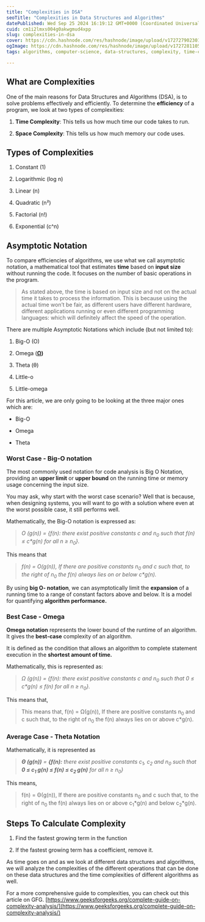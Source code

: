```yaml
---
title: "Complexities in DSA"
seoTitle: "Complexities in Data Structures and Algorithms"
datePublished: Wed Sep 25 2024 16:19:12 GMT+0000 (Coordinated Universal Time)
cuid: cm1i2lmxs004g0akwgmud4xpp
slug: complexities-in-dsa
cover: https://cdn.hashnode.com/res/hashnode/image/upload/v1727279023019/f2abef85-114b-40de-9c57-f4eb73a1f4d9.png
ogImage: https://cdn.hashnode.com/res/hashnode/image/upload/v1727281105084/a9bb8832-adcf-4ee5-a67d-71eb8377a3fa.png
tags: algorithms, computer-science, data-structures, complexity, time-complexity, dsa, space-complexity

---
```


## What are Complexities

One of the main reasons for Data Structures and Algorithms (DSA), is to solve problems effectively and efficiently. To determine the **efficiency** of a program, we look at two types of complexities:

1. **Time Complexity**: This tells us how much time our code takes to run.
    
2. **Space Complexity**: This tells us how much memory our code uses.
    

## Types of Complexities

1. Constant (1)
    
2. Logarithmic (log n)
    
3. Linear (n)
    
4. Quadratic (n²)
    
5. Factorial (n!)
    
6. Exponential (c^n)
    

## Asymptotic Notation

To compare efficiencies of algorithms, we use what we call asymptotic notation, a mathematical tool that estimates **time** based on **input size** without running the code. It focuses on the number of basic operations in the program.

> As stated above, the time is based on input size and not on the actual time it takes to process the information. This is because using the actual time won’t be fair, as different users have different hardware, different applications running or even different programming languages: which will definitely affect the speed of the operation.

There are multiple Asymptotic Notations which include (but not limited to):

1. Big-O (O)
    
2. Omega ([**Ω**](https://www.geeksforgeeks.org/analysis-of-algorithms-big-omega-notation/)**)**
    
3. Theta (θ)
    
4. Little-o
    
5. Little-omega
    

For this article, we are only going to be looking at the three major ones which are:

* Big-O
    
* Omega
    
* Theta
    

### Worst Case - Big-O notation

The most commonly used notation for code analysis is Big O Notation, providing an **upper limit** or **upper bound** on the running time or memory usage concerning the input size.

You may ask, why start with the worst case scenario? Well that is because, when designing systems, you will want to go with a solution where even at the worst possible case, it still performs well.

Mathematically, the Big-O notation is expressed as:

> *O (g(n)) = {f(n): there exist positive constants c and n<sub>0</sub> such that f(n) ≤ c\*g(n) for all n ≥ n<sub>0</sub>}.*

This means that

> *f(n) = O(g(n)), If there are positive constants n<sub>0</sub> and c such that, to the right of n<sub>0</sub> the f(n) always lies on or below c\*g(n).*

By using **big O- notation**, we can asymptotically limit the **expansion** of a running time to a range of constant factors above and below. It is a model for quantifying **algorithm performance.**

### Best Case - Omega

**Omega notation** represents the lower bound of the runtime of an algorithm. It gives the **best-case** complexity of an algorithm.

It is defined as the condition that allows an algorithm to complete statement execution in the **shortest amount of time.**

Mathematically, this is represented as:

> *Ω (g(n)) = {f(n): there exist positive constants c and n<sub>0</sub> such that 0 ≤ c\*g(n) ≤ f(n) for all n ≥ n<sub>0</sub>}.*

This means that,

> This means that, f(n) = Ω(g(n)), If there are positive constants n<sub>0</sub> and c such that, to the right of n<sub>0</sub> the f(n) always lies on or above c\*g(n).

### Average Case - Theta Notation

Mathematically, it is represented as

> ***Θ (g(n))*** *\=* ***{f(n):*** *there exist positive constants c<sub>1</sub>, c<sub>2</sub> and n<sub>0</sub> such that* ***0 ≤ c<sub>1 </sub> g(n) ≤ f(n) ≤ c<sub>2 </sub> g(n)*** *for all n ≥ n<sub>0</sub>}*

This means,

> f(n) = Θ(g(n)), If there are positive constants n<sub>0</sub> and c such that, to the right of n<sub>0</sub> the f(n) always lies on or above c<sub>1</sub>\*g(n) and below c<sub>2</sub>\*g(n).

## Steps To Calculate Complexity

1. Find the fastest growing term in the function
    
2. If the fastest growing term has a coefficient, remove it.
    

As time goes on and as we look at different data structures and algorithms, we will analyze the complexities of the different operations that can be done on these data structures and the time complexities of different algorithms as well.

For a more comprehensive guide to complexities, you can check out this article on GFG. [https://www.geeksforgeeks.org/complete-guide-on-complexity-analysis/](https://www.geeksforgeeks.org/complete-guide-on-complexity-analysis/)